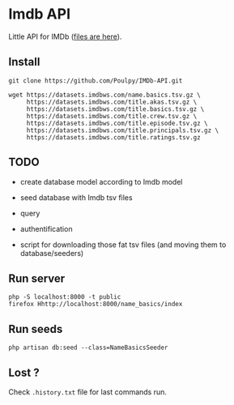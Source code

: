 # Imdb API

Little API for IMDb ([files are here](https://datasets.imdbws.com/)).

## Install

```
git clone https://github.com/Poulpy/IMDb-API.git

wget https://datasets.imdbws.com/name.basics.tsv.gz \
     https://datasets.imdbws.com/title.akas.tsv.gz \
     https://datasets.imdbws.com/title.basics.tsv.gz \
     https://datasets.imdbws.com/title.crew.tsv.gz \
     https://datasets.imdbws.com/title.episode.tsv.gz \
     https://datasets.imdbws.com/title.principals.tsv.gz \
     https://datasets.imdbws.com/title.ratings.tsv.gz
```

## TODO

- create database model according to Imdb model
- seed database with Imdb tsv files
- query
- authentification

- script for downloading those fat tsv files (and moving them to database/seeders)

## Run server

```
php -S localhost:8000 -t public
firefox Hhttp://localhost:8000/name_basics/index
```


## Run seeds

```
php artisan db:seed --class=NameBasicsSeeder
```

## Lost ?

Check `.history.txt` file for last commands run.


